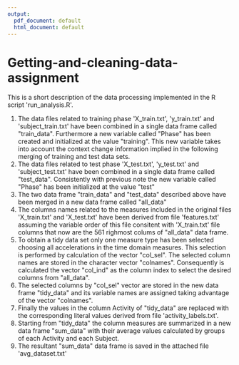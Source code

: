 ```yaml
---
output:
  pdf_document: default
  html_document: default
---
```

# Getting-and-cleaning-data-assignment
This is a short description of the data processing implemented in the R script 'run_analysis.R'.

1. The data files related to training phase 'X_train.txt', 'y_train.txt' and 'subject_train.txt' have been combined in a single data frame called "train_data".
Furthermore a new variable called "Phase" has been created and initialized at the value "training".
This new variable takes into account the context change information implied in the following merging of training and test data sets.
2. The data files related to test phase 'X_test.txt', 'y_test.txt' and 'subject_test.txt' have been combined in a single data frame called "test_data".
Consistently with previous note the new variable called "Phase" has been  initialized at the value "test"
3. The two data frame "train_data" and "test_data" described above have been merged in a new data frame called "all_data"
4. The columns names related to the measures included in the original files 'X_train.txt' and 'X_test.txt' have been derived from file 'features.txt' assuming the variable order of this file consitent with 'X_train.txt' file columns that now are the 561 righmost colums of "all_data" data frame.
5. To obtain a tidy data set only one measure type has been selected choosing all accelerations in the time domain measures. This selection is performed by calculation of the vector "col_sel".
The selected column names are stored in the character vector "colnames". Consequently is calculated the vector "col_ind" as the column index to select the desired columns from "all_data".
6. The selected columns by "col_sel" vector are stored in the new data frame "tidy_data" and its variable names are assigned taking advantage of the vector "colnames".
7. Finally the values in the column Activity of "tidy_data" are replaced with the corresponding literal values derived from file 'activity_labels.txt'. 
8. Starting from "tidy_data" the column measures are summarized in a new data frame "sum_data" with their average values calculated by groups of each Activity and each Subject.
9. The resultant "sum_data" data frame is saved in the attached file 'avg_dataset.txt'



